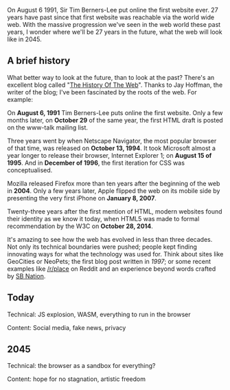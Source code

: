 On August 6 1991, Sir Tim Berners-Lee put online the first website ever.
27 years have past since that first website was reachable via the world wide web.
With the massive progression we've seen in the web world these past years, 
I wonder where we'll be 27 years in the future, what the web will look like in 2045.

## A brief history

What better way to look at the future, than to look at the past?
There's an excellent blog called "[The History Of The Web](*https://thehistoryoftheweb.com/archives/)".
Thanks to Jay Hoffman, the writer of the blog; 
I've been fascinated by the roots of the web. For example:

On **August 6, 1991** Tim Berners-Lee puts online the first website.
Only a few months later, on **October 29** of the same year, 
the first HTML draft is posted on the www-talk mailing list.

Three years went by when Netscape Navigator, the most popular browser of that time, 
was released on **October 13, 1994**. 
It took Microsoft almost a year longer to release their browser, Internet Explorer 1; 
on **August 15 of 1995**. 
And in **December of 1996**, the first iteration for CSS was conceptualised.

Mozilla released Firefox more than ten years after the beginning of the web in **2004**.
Only a few years later, Apple flipped the web on its mobile side 
by presenting the very first iPhone on **January 8, 2007**.

Twenty-three years after the first mention of HTML, 
modern websites found their identity as we know it today, 
when HTML5 was made to formal recommendation by the W3C on **October 28, 2014**. 

It's amazing to see how the web has evolved in less than three decades. 
Not only its technical boundaries were pushed;
people kept finding innovating ways for what the technology was used for.
Think about sites like GeoCities or NeoPets; the first blog post written in *1997*;
or some recent examples like [/r/place](*https://i.redd.it/agcbmqgjn14z.png) on Reddit 
and an experience beyond words crafted by [SB Nation](*https://www.sbnation.com/a/17776-football).

## Today

Technical: JS explosion, WASM, everything to run in the browser

Content: Social media, fake news, privacy

## 2045

Technical: the browser as a sandbox for everything?

Content: hope for no stagnation, artistic freedom
